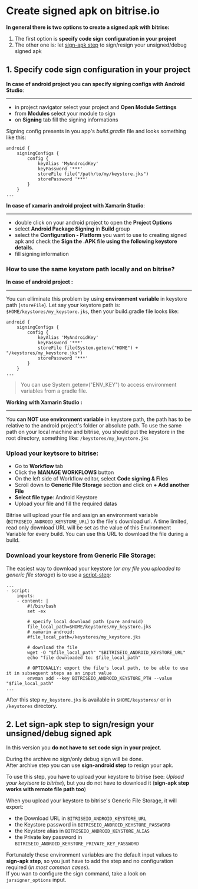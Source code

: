 # Create signed apk on bitrise.io

__In general there is two options to create a signed apk with bitrise:__

1. The first option is __specify code sign configuration in your project__
2. The other one is: let [sign-apk step](https://github.com/bitrise-steplib/steps-sign-apk) to sign/resign your unsigned/debug signed apk

## 1. Specify code sign configuration in your project

__In case of android project you can specify signing configs with Android Studio__:

---

- in project navigator select your project and __Open Module Settings__
- from __Modules__ select your module to sign  
- on __Signing__ tab fill the signing informations

Signing config presents in you app's *build.gradle* file and looks something like this:

```
android {
    signingConfigs {
        config {
            keyAlias 'MyAndroidKey'
            keyPassword '***'
            storeFile file("/path/to/my/keystore.jks")
            storePassword '***'
        }
    }
...
```

__In case of xamarin android project with Xamarin Studio__:

---

- double click on your android project to open the __Project Options__
- select __Android Package Signing__ in __Build__ group
- select the __Configuration - Platform__ you want to use to creating signed apk and check the __Sign the .APK file using the following keystore details.__
- fill signing information

### How to use the same keystore path locally and on bitrise?

__In case of android project :__ 

---

You can elliminate this problem by using __environment variable__ in keystore path (`storeFile`). Let say your keystore path is: `$HOME/keystores/my_keystore.jks`, then your build.gradle file looks like:

```
android {
    signingConfigs {
        config {
            keyAlias 'MyAndroidKey'
            keyPassword '***'
            storeFile file(System.getenv("HOME") + "/keystores/my_keystore.jks")
            storePassword '***'
        }
    }
...
```

> You can use System.getenv("ENV_KEY") to access environment variables from a gradle file.

__Working with Xamarin Studio :__ 

---

You __can NOT use environment variable__ in keystore path, the path has to be relative to the android project's folder or absolute path. To use the same path on your local machine and bitrise, you should put the keystore in the root directory, something like: `/keystores/my_keystore.jks`

### Upload your keytsore to bitrise:

- Go to __Workflow__ tab
- Click the __MANAGE WORKFLOWS__ button
- On the left side of Workflow editor, select __Code signing & Files__
- Scroll down to __Generic File Storage__ section and click on __+ Add another File__
- __Select file type__: Android Keystore
- Upload your file and fill the required datas

Bitrise will upload your file and assign an environment variable (`BITRISEIO_ANDROID_KEYSTORE_URL`) to the file's download url. A time limited, read only download URL will be set as the value of this Environment Variable for every build. You can use this URL to download the file during a build.

### Download your keystore from Generic File Storage:

The easiest way to download your keystore (*or any file you uploaded to generic file storage*) is to use a [script-step](https://github.com/bitrise-io/steps-script):

```
...
- script:
    inputs:
    - content: |
        #!/bin/bash
        set -ex

        # specify local download path (pure android)
        file_local_path=$HOME/keystores/my_keystore.jks
        # xamarin android:
        #file_local_path=/keystores/my_keystore.jks

        # download the file
        wget -O "$file_local_path" "$BITRISEIO_ANDROID_KEYSTORE_URL"
        echo "file downloaded to: $file_local_path"

        # OPTIONALLY: export the file's local path, to be able to use it in subsequent steps as an input value
        envman add --key BITRISEIO_ANDROID_KEYSTORE_PTH --value "$file_local_path"
...
```

After this step `my_keystore.jks` is available in `$HOME/keystores/` or in `/keystores` directory.


## 2. Let sign-apk step to sign/resign your unsigned/debug signed apk

In this version you __do not have to set code sign in your project__.  

During the archive no sign/only debug sign will be done.  
After archive step you can use __sign-android step__ to resign your apk.  

To use this step, you have to upload your keystore to bitrise (see: *Upload your keytsore to bitrise*), but you do not have to download it (__sign-apk step works with remote file path too__)

When you upload your keystore to bitrise's Generic File Storage, it will export:

- the Download URL in `BITRISEIO_ANDROID_KEYSTORE_URL`
- the Keystore password in `BITRISEIO_ANDROID_KEYSTORE_PASSWORD`
- the Keystore alias in `BITRISEIO_ANDROID_KEYSTORE_ALIAS`
- the Private key password in `BITRISEIO_ANDROID_KEYSTORE_PRIVATE_KEY_PASSWORD`

Fortunately these environment variables are the default input values to __sign-apk step__, so you just have to add the step and no configuration required (*in most common cases*).  
If you wan to configure the sign command, take a look on `jarsigner_options` input.
